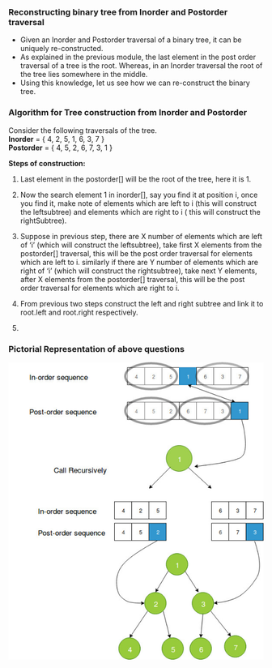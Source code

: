 ### Reconstructing binary tree from Inorder and Postorder traversal
   - Given an Inorder and Postorder traversal of a binary tree, it can be uniquely re-constructed.
   - As explained in the previous module, the last element in the post order traversal of a tree is the root. Whereas, in an Inorder traversal the root of the tree lies somewhere in the middle.
   - Using this knowledge, let us see how we can re-construct the binary tree.

### Algorithm for Tree construction from Inorder and Postorder

Consider the following traversals of the tree.<br>
**Inorder** = { 4, 2, 5, 1, 6, 3, 7 } <br>
**Postorder** = { 4, 5, 2, 6, 7, 3, 1 }<br>

**Steps of construction:**

1. Last element in the postorder[] will be the root of the tree, here it is 1.

2. Now the search ele­ment 1 in inorder[], say you find it at posi­tion i, once you find it, make note of ele­ments which are left to i (this will con­struct the left­sub­tree) and ele­ments which are right to i ( this will con­struct the rightSubtree).

3. Suppose in previous step, there are X number of elements which are left of ‘i’ (which will construct the leftsubtree), take first X elements from the postorder[] traversal, this will be the post order traversal for elements which are left to i. similarly if there are Y number of elements which are right of ‘i’ (which will construct the rightsubtree), take next Y elements, after X elements from the postorder[] traversal, this will be the post order traversal for elements which are right to i.

4. From previous two steps construct the left and right subtree and link it to root.left and root.right respectively.
5. 
### Pictorial Representation of above questions
<img src="images/reconstruction.jpg"/>
